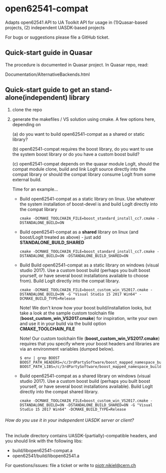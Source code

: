 # open62541-compat
Adapts open62541 API to UA Toolkit API for usage in (1)Quasar-based projects, (2) independent UASDK-based projects

For bugs or suggestions please file a GitHub ticket.

Quick-start guide in Quasar
---------------------------
The procedure is documented in Quasar project.
In Quasar repo, read:

Documentation/AlternativeBackends.html

Quick-start guide to get an stand-alone(independent) library
-----------------------------------------------------------
1. clone the repo

2. generate the makefiles / VS solution using cmake. A few options here, depending on

   (a) do you want to build open62541-compat as a shared or static library?

   (b) open62541-compat requires the boost library, do you want to use the system boost library or do you have a custom boost build?

   (c) open62541-compat depends on the quasar module LogIt, should the compat module clone, build and link LogIt source directly into 
       the compat library or should the compat library consume LogIt from some external build.

   Time for an example...

   - Build open62541-compat as a static library on linux. Use whatever the system installation of boost-devel is and build LogIt
     directly into the compat library
     ```
     cmake -DCMAKE_TOOLCHAIN_FILE=boost_standard_install_cc7.cmake -DSTANDALONE_BUILD=ON
     ```

   - Build open62541-compat as a **shared** library on linux (and boost/LogIt treated as above) - just add **STANDALONE_BUILD_SHARED**
     ```
     cmake -DCMAKE_TOOLCHAIN_FILE=boost_standard_install_cc7.cmake -DSTANDALONE_BUILD=ON -DSTANDALONE_BUILD_SHARED=ON
     ```

   - Build Build open62541-compat as a static library on windows (visual studio 2017). Use a custom boost build (perhaps you built boost 
     yourself, or have several boost installations available to choose from). Build LogIt directly into the compat library.
     ```
     cmake -DCMAKE_TOOLCHAIN_FILE=boost_custom_win_VS2017.cmake -DSTANDALONE_BUILD=ON -G "Visual Studio 15 2017 Win64" -DCMAKE_BUILD_TYPE=Release
     ```
     Note! We don't know how your boost build/installation looks, but take a look at the sample custom toolchain file (__boost_custom_win_VS2017.cmake__)
     for inspiration, write your own and use it in your build via the build option **CMAKE_TOOLCHAIN_FILE**
     
     Note! Our custom toolchain file (__boost_custom_win_VS2017.cmake__) requires that you specify where your boost headers and libraries are via an
     environment variables (dumped below).
     ```
     $ env | grep BOOST
	 BOOST_PATH_HEADERS=/c/3rdPartySoftware/boost_mapped_namespace_builder/work/MAPPED_NAMESPACE_INSTALL/include/
     BOOST_PATH_LIBS=/c/3rdPartySoftware/boost_mapped_namespace_builder/work/MAPPED_NAMESPACE_INSTALL/lib/
     ```

   - Build open62541-compat as a shared library on windows (visual studio 2017). Use a custom boost build (perhaps you built boost yourself, or have 
     several boost installations available). Build LogIt directly into the compat shared library.
     ```
     cmake -DCMAKE_TOOLCHAIN_FILE=boost_custom_win_VS2017.cmake -DSTANDALONE_BUILD=ON -DSTANDALONE_BUILD_SHARED=ON -G "Visual Studio 15 2017 Win64" -DCMAKE_BUILD_TYPE=Release
     ```



###### How do you use it in your independent UASDK server or client? ######

The include directory contains UASDK-(partially)-compatible headers, and you should link with the following libs:
* build/libopen62541-compat.a
* open62541/build/libopen62541.a

For questions/issues: file a ticket or write to piotr.nikiel@cern.ch

